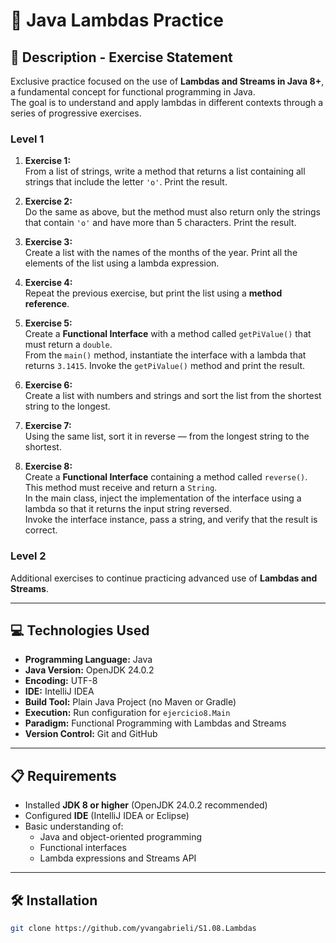 # 🧩 Java Lambdas Practice

## 📄 Description - Exercise Statement

Exclusive practice focused on the use of **Lambdas and Streams in Java 8+**, a fundamental concept for functional programming in Java.  
The goal is to understand and apply lambdas in different contexts through a series of progressive exercises.

### Level 1

1. **Exercise 1:**  
   From a list of strings, write a method that returns a list containing all strings that include the letter `'o'`. Print the result.

2. **Exercise 2:**  
   Do the same as above, but the method must also return only the strings that contain `'o'` and have more than 5 characters. Print the result.

3. **Exercise 3:**  
   Create a list with the names of the months of the year. Print all the elements of the list using a lambda expression.

4. **Exercise 4:**  
   Repeat the previous exercise, but print the list using a **method reference**.

5. **Exercise 5:**  
   Create a **Functional Interface** with a method called `getPiValue()` that must return a `double`.  
   From the `main()` method, instantiate the interface with a lambda that returns `3.1415`. Invoke the `getPiValue()` method and print the result.

6. **Exercise 6:**  
   Create a list with numbers and strings and sort the list from the shortest string to the longest.

7. **Exercise 7:**  
   Using the same list, sort it in reverse — from the longest string to the shortest.

8. **Exercise 8:**  
   Create a **Functional Interface** containing a method called `reverse()`. This method must receive and return a `String`.  
   In the main class, inject the implementation of the interface using a lambda so that it returns the input string reversed.  
   Invoke the interface instance, pass a string, and verify that the result is correct.

### Level 2

Additional exercises to continue practicing advanced use of **Lambdas and Streams**.

---

## 💻 Technologies Used

- **Programming Language:** Java  
- **Java Version:** OpenJDK 24.0.2  
- **Encoding:** UTF-8  
- **IDE:** IntelliJ IDEA  
- **Build Tool:** Plain Java Project (no Maven or Gradle)  
- **Execution:** Run configuration for `ejercicio8.Main`  
- **Paradigm:** Functional Programming with Lambdas and Streams  
- **Version Control:** Git and GitHub  

---

## 📋 Requirements

- Installed **JDK 8 or higher** (OpenJDK 24.0.2 recommended)  
- Configured **IDE** (IntelliJ IDEA or Eclipse)  
- Basic understanding of:
  - Java and object-oriented programming  
  - Functional interfaces  
  - Lambda expressions and Streams API  

---

## 🛠️ Installation

```bash
git clone https://github.com/yvangabrieli/S1.08.Lambdas
```

